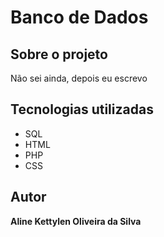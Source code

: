 # Banco de Dados
## Sobre o projeto
Não sei ainda, depois eu escrevo
## Tecnologias utilizadas
* SQL
* HTML
* PHP
* CSS
## Autor
<b>Aline Kettylen Oliveira da Silva</b>
